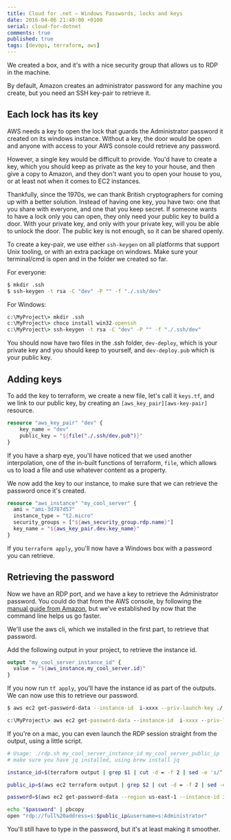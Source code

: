 ```yaml
---
title: Cloud for .net – Windows Passwords, locks and keys
date: 2016-04-06 21:49:00 +0100
serial: cloud-for-dotnet
comments: true
published: true
tags: [devops, terraform, aws]
---
```


We created a box, and it's with a nice security group that allows us to RDP in the machine.

By default, Amazon creates an administrator password for any machine you create, but you need an SSH key-pair to retrieve it.

## Each lock has its key

AWS needs a key to open the lock that guards the Administrator password it created on its windows instance. Without a key, the door would be open and anyone with access to your AWS console could retrieve any password.

However, a single key would be difficult to provide. You'd have to create a key, which you should keep as private as the key to your house, and then give a copy to Amazon, and they don't want you to open your house to you, or at least not when it comes to EC2 instances.

Thankfully, since the 1970s, we can thank British cryptographers for coming up with a better solution. Instead of having one key, you have two: one that you share with everyone, and one that you keep secret. If someone wants to have a lock only you can open, they only need your public key to build a door. With your private key, and only with your private key, will you be able to unlock the door. The public key is not enough, so it can be shared openly.

To create a key-pair, we use either `ssh-keygen` on all platforms that support Unix tooling, or with an extra package on windows. Make sure your terminal/cmd is open and in the folder we created so far.

For everyone:

```sh
$ mkdir .ssh
$ ssh-keygen -t rsa -C "dev" -P "" -f "./.ssh/dev"
```

For Windows:

```bat
c:\MyProject\> mkdir .ssh
c:\MyProject\> choco install win32-openssh
c:\MyProject\> ssh-keygen -t rsa -C "dev" -P "" -f "./.ssh/dev"
```

You should now have two files in the .ssh folder, `dev-deploy`, which is your private key and you should keep to yourself, and `dev-deploy.pub` which is your public key.

## Adding keys

To add the key to terraform, we create a new file, let's call it `keys.tf`, and we link to our public key, by creating an `[aws_key_pair][aws-key-pair]` resource.

```tf
resource "aws_key_pair" "dev" {
    key_name = "dev"
    public_key = "${file("./.ssh/dev.pub")}"
}
```

If you have a sharp eye, you'll have noticed that we used another interpolation, one of the in-built functions of terraform, `file`, which allows us to load a file and use whatever content as a property.

We now add the key to our instance, to make sure that we can retrieve the password once it's created.

```tf
resource "aws_instance" "my_cool_server" {
  ami = "ami-3d787d57"
  instance_type = "t2.micro"
  security_groups = ["${aws_security_group.rdp.name}"]
  key_name = "${aws_key_pair.dev.key_name}"
}
```

If you `terraform apply`, you'll now have a Windows box with a password you can retrieve.

## Retrieving the password

Now we have an RDP port, and we have a key to retrieve the Administrator password. You could do that from the AWS console, by following the [manual guide from Amazon][amazon-password], but we've established by now that the command line helps us go faster.

We'll use the aws cli, which we installed in the first part, to retrieve that password.

Add the following output in your project, to retrieve the instance id.

```tf
output "my_cool_server_instance_id" {
  value = "${aws_instance.my_cool_server.id}"
}
```

If you now run `tf apply`, you'll have the instance id as part of the outputs. We can now use this to retrieve our password.

```sh
$ aws ec2 get-password-data --instance-id  i-xxxx --priv-launch-key ./.ssh/dev
```

```cmd
c:\MyProject\> aws ec2 get-password-data --instance-id  i-xxxx --priv-launch-key ./.ssh/dev
```

If you're on a mac, you can even launch the RDP session straight from the output, using a little script.

```sh
# Usage: ./rdp.sh my_cool_server_instance_id my_cool_server_public_ip
# make sure you have jq installed, using brew install jq

instance_id=$(terraform output | grep $1 | cut -d = -f 2 | sed -e 's/^[ ]//')

public_ip=$(aws ec2 terraform output | grep $2 | cut -d = -f 2 | sed -e 's/^[ ]//')

password=$(aws ec2 get-password-data --region us-east-1 --instance-id i-576e12cc --priv-launch-key ./.ssh/dev | jq -r '.PasswordData')

echo "$password" | pbcopy
open "rdp://full%20address=s:$public_ip&username=s:Administrator"
```

You'll still have to type in the password, but it's at least making it smoother.

[amazon-password]: <http://docs.aws.amazon.com/AWSEC2/latest/WindowsGuide/connecting_to_windows_instance.html>
[aws-key-pair]: <https://www.terraform.io/docs/providers/aws/r/key_pair.html>